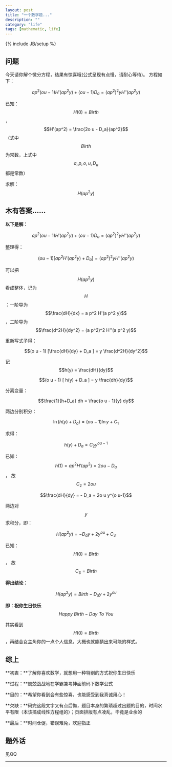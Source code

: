 ```yaml
---
layout: post
title: "一个数学题..."
description: ""
category: "life"
tags: [mathematic, life]
---
```

{% include JB/setup %}

## 问题

今天请你解个微分方程，结果有惊喜哦(公式呈现有点慢，请耐心等待)。
方程如下：

$$a p^2 (o u - 1) H'(ap^2y) + (o u - 1) D_a = (a p^2)^2 y H''(ap^2y)$$

已知： $$H(0) = Birth$$，$$H'(ap^2) = \frac{2o u - D_a}{ap^2}$$ （式中 $$Birth$$ 为常数，上式中 $$a,p,o,u,D_a$$ 都是常数）

求解： $$H(a p^2 y)$$

<p></p><p></p><p></p><p></p><p></p><p></p><p></p><p></p><p></p><p></p><p></p><p></p><p></p><p></p><p></p><p></p><p></p><p></p><p></p><p></p><p></p><p></p><p></p>

## 木有答案……
<p></p><p></p><p></p><p></p><p></p><p></p><p></p><p></p><p></p><p></p>

**以下是解：**

$$a p^2 (o u - 1) H'(a p^2 y) + (o u - 1) D_a = (a p^2)^2 y H''(a p^2 y)$$

整理得：

$$(o u - 1) [ a p^2 H'(a p^2 y) + D_a ] = (a p^2)^2 y H''(a p^2 y)$$

可以把 $$H(a p^2 y)$$ 看成整体，记为 $$H$$；一阶导为 $$\frac{dH}{dx} = a p^2 H'(a p^2 y)$$，二阶导为$$\frac{d^2H}{dy^2} = (a p^2)^2 H''(a p^2 y)$$

重新写式子得：

$$(o u - 1) [\frac{dH}{dy}  + D_a ] = y \frac{d^2H}{dy^2}$$

记 $$h(y) = \frac{dH}{dy}$$

$$(o u - 1) [ h(y)  + D_a ] = y \frac{dh}{dy}$$

分离变量：

$$\frac{1}{h+D_a} dh = \frac{o u - 1}{y} dy$$

两边分别积分：

$$\ln{(h(y) + D_a)} = (o u - 1)\ln{y} + C_1$$

求得：

$$h(y) + D_a = C_2 y^{o u - 1}$$

已知： $$h(1) = ap^2H'(ap^2) = 2o u - D_a$$ ， 故 $$C_2 = 2o u$$

$$\frac{dH}{dy} = - D_a + 2o u y^{o u-1}$$

两边对$$y$$求积分，即：

$$H(ap^2y) = -D_a y + 2y^{o u} + C_3$$

已知：  $$H(0) = Birth$$ ， 故 $$C_3 = Birth$$

<p></p>

**得出结论：**

$$H(ap^2y) = Birth - D_ay + 2y^{o u}$$

**即：祝你生日快乐** $$Happy \ Birth-Day \ To \ You$$

其实看到 $$H(0) = Birth$$，再结合女主角你的一点个人信息，大概也就能猜出来可能的样式。

<p></p>

## 综上

**初衷：**了解你喜欢数学，就想用一种特别的方式祝你生日快乐

**过程：**兢兢战战地在学霸兼考神面前码下数学公式

**目的：**希望你看到会有些惊喜，也能感受到我真诚用心！

**欠缺：**码完这段文字又有点后悔，题目本身的繁琐超过出题的目的，时间水平有限（本该搞成线性方程组的）；页面排版有点凌乱，毕竟是业余的

**最后：**时间仓促，错误难免，欢迎指正

<p></p>

## 题外话

见QQ

---
